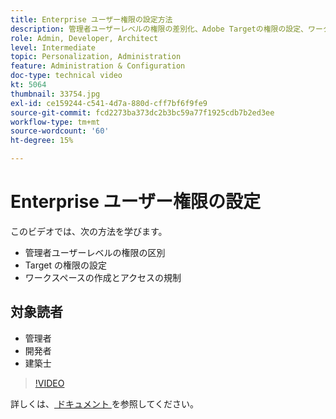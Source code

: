```yaml
---
title: Enterprise ユーザー権限の設定方法
description: 管理者ユーザーレベルの権限の差別化、Adobe Targetの権限の設定、ワークスペースの作成およびアクセスの規制の方法について説明します。
role: Admin, Developer, Architect
level: Intermediate
topic: Personalization, Administration
feature: Administration & Configuration
doc-type: technical video
kt: 5064
thumbnail: 33754.jpg
exl-id: ce159244-c541-4d7a-880d-cff7bf6f9fe9
source-git-commit: fcd2273ba373dc2b3bc59a77f1925cdb7b2ed3ee
workflow-type: tm+mt
source-wordcount: '60'
ht-degree: 15%

---
```


# Enterprise ユーザー権限の設定

このビデオでは、次の方法を学びます。

* 管理者ユーザーレベルの権限の区別
* Target の権限の設定
* ワークスペースの作成とアクセスの規制

## 対象読者

* 管理者
* 開発者
* 建築士

>[!VIDEO](https://video.tv.adobe.com/v/3421784/?quality=12&captions=jpn)

詳しくは、[ ドキュメント ](https://experienceleague.adobe.com/docs/target/using/administer/administrating-target.html?lang=ja) を参照してください。
